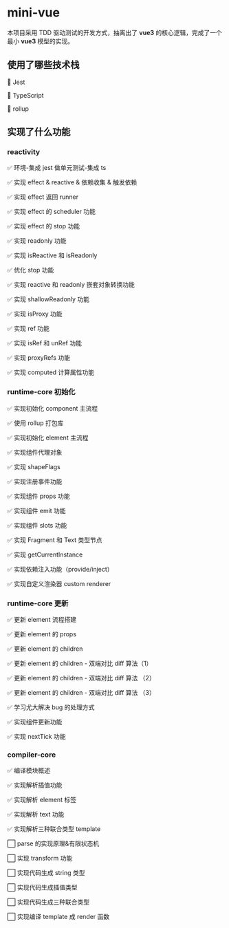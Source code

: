 # mini-vue

本项目采用 TDD 驱动测试的开发方式，抽离出了 **vue3** 的核心逻辑，完成了一个最小 **vue3** 模型的实现。

## 使用了哪些技术栈

:rocket: Jest

:rocket: TypeScript

:rocket: rollup

## 实现了什么功能

### **reactivity**

:white_check_mark: 环境-集成 jest 做单元测试-集成 ts

:white_check_mark: 实现 effect & reactive & 依赖收集 & 触发依赖

:white_check_mark: 实现 effect 返回 runner

:white_check_mark: 实现 effect 的 scheduler 功能

:white_check_mark: 实现 effect 的 stop 功能

:white_check_mark: 实现 readonly 功能

:white_check_mark: 实现 isReactive 和 isReadonly

:white_check_mark: 优化 stop 功能

:white_check_mark: 实现 reactive 和 readonly 嵌套对象转换功能

:white_check_mark: 实现 shallowReadonly 功能

:white_check_mark: 实现 isProxy 功能

:white_check_mark: 实现 ref 功能

:white_check_mark: 实现 isRef 和 unRef 功能

:white_check_mark: 实现 proxyRefs 功能

:white_check_mark: 实现 computed 计算属性功能

### **runtime-core 初始化**

:white_check_mark: 实现初始化 component 主流程

:white_check_mark: 使用 rollup 打包库

:white_check_mark: 实现初始化 element 主流程

:white_check_mark: 实现组件代理对象

:white_check_mark: 实现 shapeFlags

:white_check_mark: 实现注册事件功能

:white_check_mark: 实现组件 props 功能

:white_check_mark: 实现组件 emit 功能

:white_check_mark: 实现组件 slots 功能

:white_check_mark: 实现 Fragment 和 Text 类型节点

:white_check_mark: 实现 getCurrentInstance

:white_check_mark: 实现依赖注入功能（provide/inject）

:white_check_mark: 实现自定义渲染器 custom renderer

### runtime-core 更新

:white_check_mark: 更新 element 流程搭建

:white_check_mark: 更新 element 的 props

:white_check_mark: 更新 element 的 children

:white_check_mark: 更新 element 的 children - 双端对比 diff 算法（1）

:white_check_mark: 更新 element 的 children - 双端对比 diff 算法 （2）

:white_check_mark: 更新 element 的 children - 双端对比 diff 算法 （3）

:white_check_mark: 学习尤大解决 bug 的处理方式

:white_check_mark: 实现组件更新功能

:white_check_mark: 实现 nextTick 功能

### compiler-core

:white_check_mark: 编译模块概述

:white_check_mark: 实现解析插值功能

:white_check_mark: 实现解析 element 标签

:white_check_mark: 实现解析 text 功能

:white_check_mark: 实现解析三种联合类型 template

:white_large_square: parse 的实现原理&有限状态机

:white_large_square: 实现 transform 功能

:white_large_square: 实现代码生成 string 类型

:white_large_square: 实现代码生成插值类型

:white_large_square: 实现代码生成三种联合类型

:white_large_square: 实现编译 template 成 render 函数
